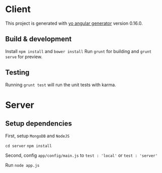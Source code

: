 # Client

This project is generated with [yo angular generator](https://github.com/yeoman/generator-angular)
version 0.16.0.

## Build & development

Install `npm install` and `bower install`
Run `grunt` for building and `grunt serve` for preview.

## Testing

Running `grunt test` will run the unit tests with karma.

# Server

## Setup dependencies

First, setup `MongoDB` and `NodeJS`

`cd server`
`npm install`

Second, config `app/config/main.js` to `test : 'local'` or `test : 'server'`

Run
`node app.js`
